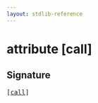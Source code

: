 ```yaml
---
layout: stdlib-reference
---
```


# attribute [call]

## Signature

<pre>
[<a href="/stdlib-reference/attributes/call">call</a>]
</pre>

